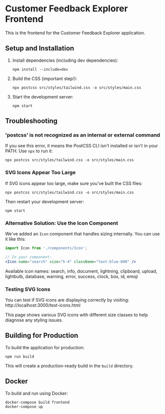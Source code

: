 # Customer Feedback Explorer Frontend

This is the frontend for the Customer Feedback Explorer application.

## Setup and Installation

1. Install dependencies (including dev dependencies):
   ```
   npm install --include=dev
   ```

2. Build the CSS (important step!):
   ```
   npx postcss src/styles/tailwind.css -o src/styles/main.css
   ```

3. Start the development server:
   ```
   npm start
   ```

## Troubleshooting

### 'postcss' is not recognized as an internal or external command

If you see this error, it means the PostCSS CLI isn't installed or isn't in your PATH. Use `npx` to run it:

```
npx postcss src/styles/tailwind.css -o src/styles/main.css
```

### SVG Icons Appear Too Large

If SVG icons appear too large, make sure you've built the CSS files:

```
npx postcss src/styles/tailwind.css -o src/styles/main.css
```

Then restart your development server:

```
npm start
```

### Alternative Solution: Use the Icon Component

We've added an `Icon` component that handles sizing internally. You can use it like this:

```jsx
import Icon from './components/Icon';

// In your component:
<Icon name="search" size="h-4" className="text-blue-600" />
```

Available icon names: search, info, document, lightning, clipboard, upload, lightbulb, database, warning, error, success, clock, box, id, emoji

### Testing SVG Icons

You can test if SVG icons are displaying correctly by visiting:
http://localhost:3000/test-icons.html

This page shows various SVG icons with different size classes to help diagnose any styling issues.

## Building for Production

To build the application for production:

```
npm run build
```

This will create a production-ready build in the `build` directory.

## Docker

To build and run using Docker:

```
docker-compose build frontend
docker-compose up
```